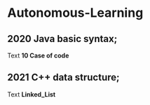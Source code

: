 # Autonomous-Learning
## 2020 Java basic syntax;
Text **10 Case of code**

## 2021 C++ data structure;
Text **Linked_List**